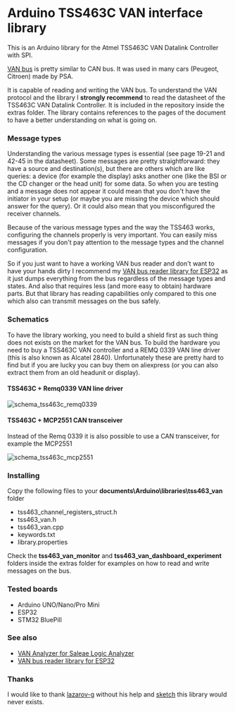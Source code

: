 # Arduino TSS463C VAN interface library

This is an Arduino library for the Atmel TSS463C VAN Datalink Controller with SPI.

[VAN bus][van_bus] is pretty similar to CAN bus. It was used in many cars (Peugeot, Citroen) made by PSA.

It is capable of reading and writing the VAN bus. To understand the VAN protocol and the library I **strongly recommend** to read the datasheet of the TSS463C VAN Datalink Controller. It is included in the repository inside the extras folder. The library contains references to the pages of the document to have a better understanding on what is going on.

### Message types
Understanding the various message types is essential (see page 19-21 and 42-45 in the datasheet). Some messages are pretty straightforward: they have a source and destination(s), but there are others which are like queries: a device (for example the display) asks another one (like the BSI or the CD changer or the head unit) for some data. So when you are testing and a message does not appear it could mean that you don't have the initiator in your setup (or maybe you are missing the device which should answer for the query). Or it could also mean that you misconfigured the receiver channels.

Because of the various message types and the way the TSS463 works, configuring the channels properly is very important. You can easily miss messages if you don't pay attention to the message types and the channel configuration.

So if you just want to have a working VAN bus reader and don't want to have your hands dirty I recommend my [VAN bus reader library for ESP32][esp32_van_reader] as it just dumps everything from the bus regardless of the message types and states. And also that requires less (and more easy to obtain) hardware parts. But that library has reading capabilities only compared to this one which also can transmit messages on the bus safely.

### Schematics

To have the library working, you need to build a shield first as such thing does not exists on the market for the VAN bus. To build the hardware you need to buy a TSS463C VAN controller and a REMQ 0339 VAN line driver (this is also known as Alcatel 2840). Unfortunately these are pretty hard to find but if you are lucky you can buy them on aliexpress (or you can also extract them from an old headunit or display).

#### TSS463C + Remq0339 VAN line driver

![schema_tss463c_remq0339](https://github.com/morcibacsi/arduino_tss463_van/raw/master/extras/schema/schema_tss463c_remq0339.png)

#### TSS463C + MCP2551 CAN transceiver

Instead of the Remq 0339 it is also possible to use a CAN transceiver, for example the MCP2551

![schema_tss463c_mcp2551](https://github.com/morcibacsi/arduino_tss463_van/raw/master/extras/schema/schema_tss463c_mcp2551.png)

### Installing
Copy the following files to your **documents\Arduino\libraries\tss463_van** folder
  - tss463_channel_registers_struct.h
  - tss463_van.h
  - tss463_van.cpp
  - keywords.txt
  - library.properties

Check the **tss463_van_monitor** and **tss463_van_dashboard_experiment** folders inside the extras folder for examples on how to read and write messages on the bus.

### Tested boards
- Arduino UNO/Nano/Pro Mini
- ESP32
- STM32 BluePill

### See also
- [VAN Analyzer for Saleae Logic Analyzer][van_analyzer]
- [VAN bus reader library for ESP32][esp32_van_reader]

### Thanks
I would like to thank [lazarov-g][lazarov-g] without his help and [sketch][lazarov_reader] this library would never exists.

[van_bus]: https://en.wikipedia.org/wiki/Vehicle_Area_Network
[van_network]: https://en.wikipedia.org/wiki/Vehicle_Area_Network
[van_analyzer]: https://github.com/morcibacsi/VanAnalyzer/
[esp32_van_reader]: https://github.com/morcibacsi/esp32_rmt_van_rx
[lazarov_reader]: https://github.com/lazarov-g/vanreader
[lazarov-g]: https://github.com/lazarov-g
